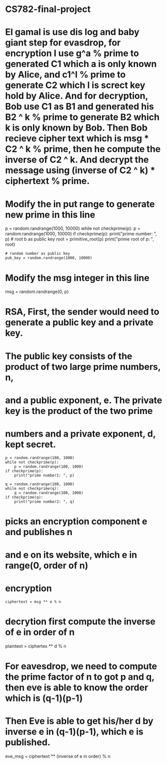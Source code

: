 # CS782-final-project

# El gamal is use dis log and baby giant step for evasdrop, for encryption I use g^a % prime to generated C1 which a is only known by Alice, and c1^l % prime to generate C2 which l is screct key hold by Alice. And for decryption, Bob use C1 as B1 and generated his B2 ^ k % prime to generate B2 which k is only known by Bob. Then Bob recieve cipher text which is msg * C2 ^ k % prime, then he compute the inverse of C2 ^ k. And decrypt the message using (inverse of C2 ^ k) * ciphertext % prime.

# Modify the in put range to generate new prime in this line

 p = random.randrange(1000, 10000)
    while not checkprime(p):
        p = random.randrange(1000, 10000)
    if checkprime(p):
        print("prime number: ", p)
    # root b as public key
    root = primitive_root(p)
    print("prime root of p: ", root)

    # random number as public key
    pub_key = random.randrange(1000, 10000)
    
    
  # Modify the msg integer in this line
  
  msg = random.randrange(0, p)
  
# RSA, First, the sender would need to generate a public key and a private key.
# The public key consists of the product of two large prime numbers, n,
# and a public exponent, e. The private key is the product of the two prime
# numbers and a private exponent, d, kept secret.
	p = random.randrange(100, 1000)
	while not checkprime(p):
		p = random.randrange(100, 1000)
	if checkprime(p):
		print("prime number1: ", p)

	q = random.randrange(100, 1000)
	while not checkprime(q):
		q = random.randrange(100, 1000)
	if checkprime(q):
		print("prime number2: ", q)
    
# picks an encryption component e and publishes n 
# and e on its website, which e in range(0, order of n)

# encryption
	ciphertext = msg ** e % n
  
# decrytion first compute the inverse of e in order of n
  plaintext = ciphertex ** d % n

# For eavesdrop, we need to compute the prime factor of n to got p and q, then eve is able to know the order which is (q-1)(p-1)
# Then Eve is able to get his/her d by inverse e in (q-1)(p-1), which e is published.
  eve_msg = ciphertext ** (inverse of e in order) % n





